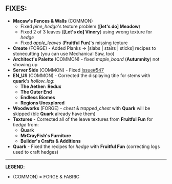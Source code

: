 ## FIXES:
- **Macaw's Fences & Walls** (COMMON) 
  - Fixed _pine_hedge_'s texture problem (**\[let's do] Meadow**)
  - Fixed 2 of 3 leaves (**\[Let's do] Vinery**) using wrong texture for _hedge_
  - Fixed _apple_leaves_ (**Fruitful Fun**)'s missing texture
- **Create** (FORGE)  - Added Planks -> [slabs | stairs | sticks] recipes to stonecutting (you can use Mechanical Saw, too)
- **Architect's Palette** (COMMON) - fixed _maple_board_ (**Autumnity**) not showing up
- **Server Side** (COMMON) - Fixed [Issue#547](https://github.com/MehVahdJukaar/WoodGood/issues/547)
- **EN_US** (COMMON) - Corrected the displaying title for stems with **quark**'s _hollow_log_:
  - **The Aether: Redux**
  - **The Outer End**
  - **Endless Biomes**
  - **Regions Unexplored**
- **Woodworks** (FORGE) - _chest_ & _trapped_chest_ with **Quark** will be skipped (blc **Quark** already have them)
- **Textures** - Corrected all of the leave textures from **Fruitful Fun** for _hedge_ from:
  - **Quark** 
  - **MrCrayFish's Furniture** 
  - **Builder's Crafts & Additions**
- **Quark** - Fixed the recipes for _hedge_ with **Fruitful Fun** (correcting logs used to craft hedges)

---
**LEGEND**:
- (COMMON) = FORGE & FABRIC